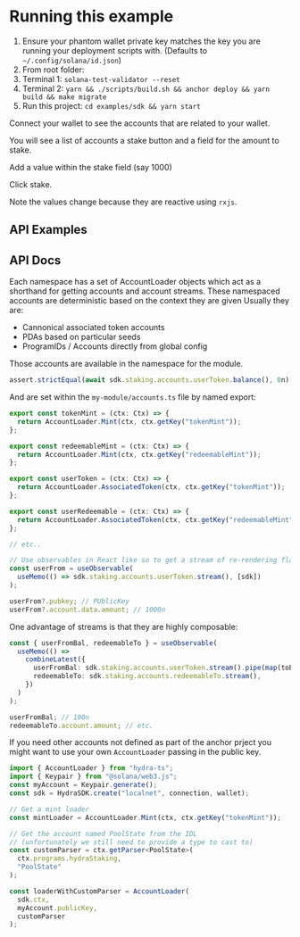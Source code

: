 # Running this example

1. Ensure your phantom wallet private key matches the key you are running your deployment scripts with. (Defaults to `~/.config/solana/id.json`)
2. From root folder:
3. Terminal 1: `solana-test-validator --reset`
4. Terminal 2: `yarn && ./scripts/build.sh && anchor deploy && yarn build && make migrate`
5. Run this project: `cd examples/sdk && yarn start`

Connect your wallet to see the accounts that are related to your wallet.

You will see a list of accounts a stake button and a field for the amount to stake.

Add a value within the stake field (say 1000)

Click stake.

Note the values change because they are reactive using `rxjs`.

## API Examples

## API Docs

Each namespace has a set of AccountLoader objects which act as
a shorthand for getting accounts and account streams.
These namespaced accounts are deterministic based on the context they are given
Usually they are:

- Cannonical associated token accounts
- PDAs based on particular seeds
- ProgramIDs / Accounts directly from global config

Those accounts are available in the namespace for the module.

```ts
assert.strictEqual(await sdk.staking.accounts.userToken.balance(), 0n);
```

And are set within the `my-module/accounts.ts` file by named export:

```ts
export const tokenMint = (ctx: Ctx) => {
  return AccountLoader.Mint(ctx, ctx.getKey("tokenMint"));
};

export const redeemableMint = (ctx: Ctx) => {
  return AccountLoader.Mint(ctx, ctx.getKey("redeemableMint"));
};

export const userToken = (ctx: Ctx) => {
  return AccountLoader.AssociatedToken(ctx, ctx.getKey("tokenMint"));
};

export const userRedeemable = (ctx: Ctx) => {
  return AccountLoader.AssociatedToken(ctx, ctx.getKey("redeemableMint"));
};

// etc..
```

```ts
// Use observables in React like so to get a stream of re-rendering flat values
const userFrom = useObservable(
  useMemo(() => sdk.staking.accounts.userToken.stream(), [sdk])
);

userFrom?.pubkey; // PUblicKey
userFrom?.account.data.amount; // 1000n
```

One advantage of streams is that they are highly composable:

```ts
const { userFromBal, redeemableTo } = useObservable(
  useMemo(() =>
    combineLatest({
      userFromBal: sdk.staking.accounts.userToken.stream().pipe(map(toBalance)),
      redeemableTo: sdk.staking.accounts.redeemableTo.stream(),
    })
  )
);

userFromBal; // 100n
redeemableTo.account.amount; // etc.
```

If you need other accounts not defined as part of the anchor prject you might want to use your own `AccountLoader` passing in the public key.

```ts
import { AccountLoader } from "hydra-ts";
import { Keypair } from "@solana/web3.js";
const myAccount = Keypair.generate();
const sdk = HydraSDK.create("localnet", connection, wallet);

// Get a mint loader
const mintLoader = AccountLoader.Mint(ctx, ctx.getKey("tokenMint"));

// Get the account named PoolState from the IDL
// (unfortunately we still need to provide a type to cast to)
const customParser = ctx.getParser<PoolState>(
  ctx.programs.hydraStaking,
  "PoolState"
);

const loaderWithCustomParser = AccountLoader(
  sdk.ctx,
  myAccount.publicKey,
  customParser
);
```
